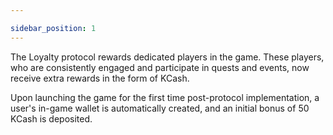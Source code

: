 ```yaml
---

sidebar_position: 1
---
```


The Loyalty protocol rewards dedicated players in the game. These players, who are consistently engaged and participate in quests and events, now receive extra rewards in the form of KCash.

Upon launching the game for the first time post-protocol implementation, a user's in-game wallet is automatically created, and an initial bonus of 50 KCash is deposited. 



